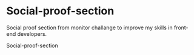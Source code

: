 # Social-proof-section
Social proof section from monitor challange to improve my skills in front-end developers.

Social-proof-section
